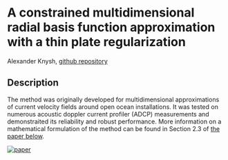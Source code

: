 # A constrained multidimensional radial basis function approximation with a thin plate regularization

Alexander Knysh, [github repository](https://github.com/alexanderknysh/thinplaterbf)

## Description 

The method was originally developed for multidimensional approximations of current velocity fields around open ocean installations. It was tested on numerous acoustic doppler current profiler (ADCP) measurements and demonstraited its reliability and robust performance. More information on a mathematical formulation of the method can be found in Section 2.3 of [the paper below](https://github.com/alexanderknysh/thinplaterbf/blob/main/Methodology%20for%20multidimensional%20approximation%20of%20current%20velocity%20fields%20around%20offshore%20aquaculture%20installations.pdf).

[![paper](https://user-images.githubusercontent.com/46943028/202962370-68a13897-db10-4558-a176-9404743c90d6.PNG)](https://drive.google.com/file/d/1lxcqZrrCWdMv_rFbLdTFFhuD0hMxtTVL/view?usp=sharing)
